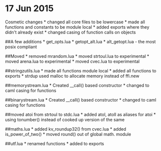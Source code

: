 17 Jun 2015
===========
Cosmetic changes
	* changed all core files to be lowercase
	* made all functions and constants to be module local
	* added exports where they didn't already exist
	* changed casing of function calls on objects

##A few additions
	* get_opts.lua
	* getopt_alt.lua
	* alt_getopt.lua - the most posix compliant

##Moved
	* removed mrandom.lua
	* moved strtoul.lua to experimental
	* moved arena.lua to experimental
	* moved cvec.lua to experimental

##stringzutils.lua 
	* made all functions module local
	* added all functions to exports
	* strdup used malloc to allocate memory instead of ffi.new


##memorystream.lua
	* Created __call() based constructor
	* changed to caml casing for functions

##binarystream.lua
	* Created __call() based constructor
	* changed to caml casing for functions

##moved atoi from strtoul to stdc.lua
	* added atol, atoll as aliases for atoi
	* using tonumber() instead of cooked up version of the same

##maths.lua
	* added kv_roundup32() from cvec.lua
	* added is_power_of_two()
	* moved round() out of global math. module

##utf.lua
	* renamed functions
	* added to exports